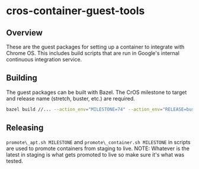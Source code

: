 # cros-container-guest-tools

## Overview
These are the guest packages for setting up a container to integrate
with Chrome OS. This includes build scripts that are run in Google's
internal continuous integration service.

## Building
The guest packages can be built with Bazel. The CrOS milestone to target and
release name (stretch, buster, etc.) are required.

```sh
bazel build //... --action_env="MILESTONE=74" --action_env="RELEASE=buster" --host_force_python=py2
```

## Releasing
`promote\_apt.sh MILESTONE` and `promote\_container.sh MILESTONE` in scripts
are used to promote containers from staging to live.
NOTE: Whatever is the latest in staging is what gets promoted to live so make
sure it's what was tested.
